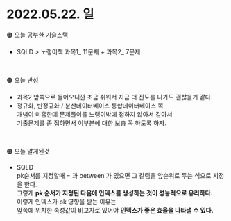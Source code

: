 
# 2022.05.22. 일

🟠 오늘 공부한 기술스택

- SQLD > 노랭이책  과목1_ 11문제  + 과목2_ 7문제
<br>

🟠 오늘 반성

- 과목2 앞쪽으로 들어오니깐 조금 쉬워서 지금 더 진도를 나가도 괜찮을거 같다.  
- 정규화, 반정규화 / 분산데이터베이스 통합데이터베이스  쪽  
개념이 미흡한데 문제풀이를 노랭이밖에 접하지 않아서 같아서   
기출문제를 좀 접하면서 이부분에 대한 보충 꼭 하도록 하자.  
<br>    

🟠 오늘 알게된것

- SQLD  
pk순서를 지정할때 = 과 between 가 있으면 그 칼럼을 앞순위로 두는 식으로 지정을 한다.  
그렇게 **pk 순서가 지정된 다음에 인덱스를 생성하는 것이 성능적으로 유리하다.**  
이렇게 인덱스가 pk 영향을 받는 이유는   
앞쪽에 위치한 속성값이 비교자로 있어야 **인덱스가 좋은 효율을 나타낼 수 있다.**  

